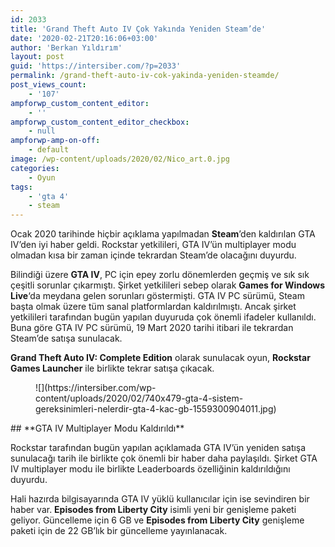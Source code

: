 ```yaml
---
id: 2033
title: 'Grand Theft Auto IV Çok Yakında Yeniden Steam’de'
date: '2020-02-21T20:16:06+03:00'
author: 'Berkan Yıldırım'
layout: post
guid: 'https://intersiber.com/?p=2033'
permalink: /grand-theft-auto-iv-cok-yakinda-yeniden-steamde/
post_views_count:
    - '107'
ampforwp_custom_content_editor:
    - ''
ampforwp_custom_content_editor_checkbox:
    - null
ampforwp-amp-on-off:
    - default
image: /wp-content/uploads/2020/02/Nico_art.0.jpg
categories:
    - Oyun
tags:
    - 'gta 4'
    - steam
---
```


Ocak 2020 tarihinde hiçbir açıklama yapılmadan **Steam**’den kaldırılan GTA IV’den iyi haber geldi. Rockstar yetkilileri, GTA IV’ün multiplayer modu olmadan kısa bir zaman içinde tekrardan Steam’de olacağını duyurdu.

Bilindiği üzere **GTA IV**, PC için epey zorlu dönemlerden geçmiş ve sık sık çeşitli sorunlar çıkarmıştı. Şirket yetkilileri sebep olarak **Games for Windows Live**‘da meydana gelen sorunları göstermişti. GTA IV PC sürümü, Steam başta olmak üzere tüm sanal platformlardan kaldırılmıştı. Ancak şirket yetkilileri tarafından bugün yapılan duyuruda çok önemli ifadeler kullanıldı. Buna göre GTA IV PC sürümü, 19 Mart 2020 tarihi itibari ile tekrardan Steam’de satışa sunulacak.

**Grand Theft Auto IV: Complete Edition** olarak sunulacak oyun, **Rockstar Games Launcher** ile birlikte tekrar satışa çıkacak.

<figure class="wp-block-image size-large">![](https://intersiber.com/wp-content/uploads/2020/02/740x479-gta-4-sistem-gereksinimleri-nelerdir-gta-4-kac-gb-1559300904011.jpg)</figure>## **GTA IV Multiplayer Modu Kaldırıldı**

Rockstar tarafından bugün yapılan açıklamada GTA IV’ün yeniden satışa sunulacağı tarih ile birlikte çok önemli bir haber daha paylaşıldı. Şirket GTA IV multiplayer modu ile birlikte Leaderboards özelliğinin kaldırıldığını duyurdu.

Hali hazırda bilgisayarında GTA IV yüklü kullanıcılar için ise sevindiren bir haber var. **Episodes from Liberty City** isimli yeni bir genişleme paketi geliyor. Güncelleme için 6 GB ve **Episodes from Liberty City** genişleme paketi için de 22 GB’lık bir güncelleme yayınlanacak.